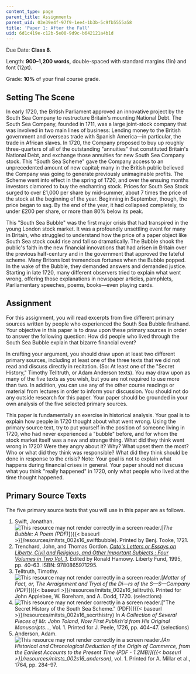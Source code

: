 ```yaml
---
content_type: page
parent_title: Assignments
parent_uid: 03e39e4f-97f9-1ee4-1b3b-5c9fb5555a58
title: 'Paper 1: After the Fall'
uid: 6d1c419e-c12b-5e00-9d9c-b642121a4b1d
---
```


Due Date: **Class 8**.

Length: **900–1,200 words,** double-spaced with standard margins (1in) and font (12pt).

Grade: **10%** of your final course grade.

Setting The Scene
-----------------

In early 1720, the British Parliament approved an innovative project by the South Sea Company to restructure Britain's mounting National Debt. The South Sea Company, founded in 1711, was a large joint-stock company that was involved in two main lines of business: Lending money to the British government and overseas trade with Spanish America—in particular, the trade in African slaves. In 1720, the Company proposed to buy up roughly three-quarters of all of the outstanding "annuities" that constituted Britain's National Debt, and exchange those annuities for new South Sea Company stock. This "South Sea Scheme" gave the Company access to an unprecedented amount of new capital; many in the British public believed the Company was going to generate previously unimaginable profits. The Scheme went into effect in the spring of 1720, and over the ensuing months investors clamored to buy the enchanting stock. Prices for South Sea Stock surged to over £1,000 per share by mid-summer, about 7 times the price of the stock at the beginning of the year. Beginning in September, though, the price began to sag. By the end of the year, it had collapsed completely, to under £200 per share, or more than 80% below its peak.

This "South Sea Bubble" was the first major crisis that had transpired in the young London stock market. It was a profoundly unsettling event for many in Britain, who struggled to understand how the price of a paper object like South Sea stock could rise and fall so dramatically. The Bubble shook the public's faith in the new financial innovations that had arisen in Britain over the previous half-century and in the government that approved the fateful scheme. Many Britons lost tremendous fortunes when the Bubble popped. In the wake of the Bubble, they demanded answers and demanded justice. Starting in late 1720, many different observers tried to explain what went wrong, offering those explanations in newspaper articles, pamphlets, Parliamentary speeches, poems, books—even playing cards.

Assignment
----------

For this assignment, you will read excerpts from five different primary sources written by people who experienced the South Sea Bubble firsthand. Your objective in this paper is to draw upon these primary sources in order to answer the following question: How did people who lived through the South Sea Bubble explain that bizarre financial event?

In crafting your argument, you should draw upon at least two different primary sources, including at least one of the three texts that we did not read and discuss directly in recitation. (So: At least one of the "Secret History," Timothy Telltruth, or Adam Anderson texts). You may draw upon as many of the five texts as you wish, but you are not required to use more than two. In addition, you can use any of the other course readings or material from lectures in order to inform your discussion. You should not do any outside research for this paper. Your paper should be grounded in your own analysis of the five selected primary sources.

This paper is fundamentally an exercise in historical analysis. Your goal is to explain how people in 1720 thought about what went wrong. Using the primary source text, try to put yourself in the position of someone living in 1720, who had never experienced a "bubble" before, and for whom the stock market itself was a new and strange thing. What did they think went wrong in 1720? Were they angry about it? Why? What upset them the most? Who or what did they think was responsible? What did they think should be done in response to the crisis? Note: Your goal is not to explain what happens during financial crises in general. Your paper should not discuss what you think "really happened" in 1720, only what people who lived at the time thought happened.

Primary Source Texts
--------------------

The five primary source texts that you will use in this paper are as follows.

1.  Swift, Jonathan. ![This resource may not render correctly in a screen reader.](/images/inacessible.gif)[_The Bubble: A Poem (PDF)_]({{< baseurl >}}/resources/mitsts_002s16_swiftbubble). Printed by Benj. Tooke, 1721.
2.  Trenchard, John, and Thomas Gordon. [_Cato's Letters or Essays on Liberty, Civil and Religious, and Other Important Subjects : Four Volumes in Two Vol. 1_](http://oll.libertyfund.org/titles/trenchard-catos-letters-vol-1-november-5-1720-to-june-17-1721-lf-ed). Edited by Ronald Hamowy. Liberty Fund, 1995, pp. 40–63. ISBN: 9780865971295.
3.  Telltruth, Timothy. ![This resource may not render correctly in a screen reader.](/images/inacessible.gif)[_Matter of Fact, or, The Arraignment and Tryal of the Di—rs of the S—S—Company (PDF)_]({{< baseurl >}}/resources/mitsts_002s16_telltruth). Printed for John Applebee, W. Boreham, and A. Dodd, 1720. (selections)
4.  ![This resource may not render correctly in a screen reader.](/images/inacessible.gif)["The Secret History of the South Sea Scheme." (PDF)]({{< baseurl >}}/resources/mitsts_002s16_secrthistry) In _A Collection of Several Pieces of Mr. John Toland, Now First Publish'd from His Original Manuscripts_…, Vol. 1. Printed for J. Peele, 1726, pp. 404–47. (selections)
5.  Anderson, Adam. ![This resource may not render correctly in a screen reader.](/images/inacessible.gif)_[An Historical and Chronological Deduction of the Origin of Commerce, from the Earliest Accounts to the Present Time (PDF - 1.2MB)]({{< baseurl >}}/resources/mitsts_002s16_anderson)_, vol. 1. Printed for A. Millar et al., 1764, pp. 284–97.